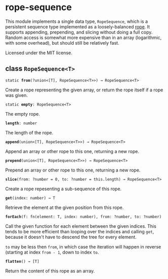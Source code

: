 # rope-sequence

This module implements a single data type, `RopeSequence`, which is a
persistent sequence type implemented as a loosely-balanced
[rope](https://www.cs.rit.edu/usr/local/pub/jeh/courses/QUARTERS/FP/Labs/CedarRope/rope-paper.pdf).
It supports appending, prepending, and slicing without doing a full
copy. Random access is somewhat more expensive than in an array
(logarithmic, with some overhead), but should still be relatively
fast.

Licensed under the MIT license.

## class `RopeSequence<T>`

`static `**`from`**`(?union<[T], RopeSequence<T>>) → RopeSequence<T>`

Create a rope representing the given array, or return the rope itself
if a rope was given.

`static `**`empty`**`: RopeSequence<T>`

The empty rope.

**`length`**`: number`

The length of the rope.

**`append`**`(union<[T], RopeSequence<T>>) → RopeSequence<T>`

Append an array or other rope to this one, returning a new rope.

**`prepend`**`(union<[T], RopeSequence<T>>) → RopeSequence<T>`

Prepend an array or other rope to this one, returning a new rope.

**`slice`**`(from: ?number = 0, to: ?number = this.length) → RopeSequence<T>`

Create a rope repesenting a sub-sequence of this rope.

**`get`**`(index: number) → T`

Retrieve the element at the given position from this rope.

**`forEach`**`(f: fn(element: T, index: number), from: ?number, to: ?number)`

Call the given function for each element between the given indices.
This tends to be more efficient than looping over the indices and
calling `get`, because it doesn't have to descend the tree for every
element.

`to` may be less then `from`, in which case the iteration will happen
in reverse (starting at index `from - 1`, down to index `to`.

**`flatten`**`() → [T]`

Return the content of this rope as an array.
